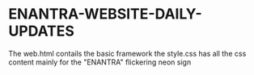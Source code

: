 # ENANTRA-WEBSITE-DAILY-UPDATES
The web.html contails the basic framework
the style.css has all the css content mainly for the "ENANTRA" flickering neon sign
